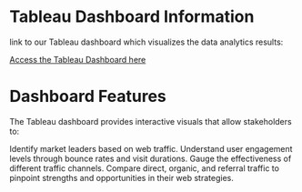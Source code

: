 # Tableau Dashboard Information

link to our Tableau dashboard which visualizes the data analytics results:

[Access the Tableau Dashboard here](https://public.tableau.com/views/CompetitorMonthlyAnalysis-September2023/TrafficAnalysisDashboard?:language=fr-FR&:display_count=n&:origin=viz_share_link)

# Dashboard Features
The Tableau dashboard provides interactive visuals that allow stakeholders to:

Identify market leaders based on web traffic.
Understand user engagement levels through bounce rates and visit durations.
Gauge the effectiveness of different traffic channels.
Compare direct, organic, and referral traffic to pinpoint strengths and opportunities in their web strategies.
